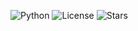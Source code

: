 ![Python](https://img.shields.io/badge/python-3.10-blue)
![License](https://img.shields.io/badge/license-MIT-green)
![Stars](https://img.shields.io/github/stars/yourname/repo-name?style=social)
